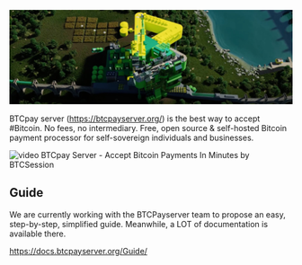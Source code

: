 ![cover](assets/cover.jpeg)

BTCpay server (https://btcpayserver.org/) is the best way to accept #Bitcoin. No fees, no intermediary. Free, open source & self-hosted Bitcoin payment processor for self-sovereign individuals and businesses.

![video](https://youtu.be/KqsM-n-e4aY)
BTCpay Server - Accept Bitcoin Payments In Minutes by BTCSession

## Guide

We are currently working with the BTCPayserver team to propose an easy, step-by-step, simplified guide. Meanwhile, a LOT of documentation is available there.

https://docs.btcpayserver.org/Guide/

